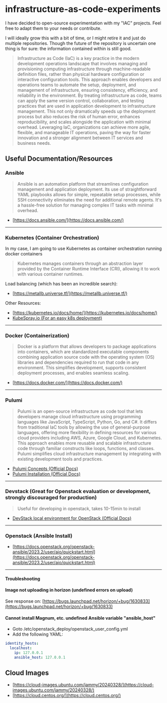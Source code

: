 # infrastructure-as-code-experiments

I have decided to open-source experimentation with my "IAC" projects. Feel free to adapt them to your needs or contribute.

I will ideally grow this with a bit of time, or I might retire it and just do multiple repositories. Though the future of the repository is uncertain one thing is for sure: the information contained within is still good.

> Infrastructure as Code (IaC) is a key practice in the modern development operations landscape that involves managing and provisioning computing infrastructure through machine-readable definition files, rather than physical hardware configuration or interactive configuration tools. This approach enables developers and operations teams to automate the setup, deployment, and management of infrastructure, ensuring consistency, efficiency, and reliability in the environment. By treating infrastructure as code, teams can apply the same version control, collaboration, and testing practices that are used in application development to infrastructure management. This not only dramatically speeds up the deployment process but also reduces the risk of human error, enhances reproducibility, and scales alongside the application with minimal overhead. Leveraging IaC, organizations can achieve more agile, flexible, and manageable IT operations, paving the way for faster innovation and a stronger alignment between IT services and business needs.

## Useful Documentation/Resources 

### Ansible

> Ansible is an automation platform that streamlines configuration management and application deployment. Its use of straightforward YAML playbooks allows for simple, repeatable setup processes, while SSH connectivity eliminates the need for additional remote agents. It's a hassle-free solution for managing complex IT tasks with minimal overhead.

- [https://docs.ansible.com/](https://docs.ansible.com/)

---

### Kubernetes (Container Orchestration)

In my case, I am going to use Kubernetes as container orchestration running docker containers

> Kubernetes manages containers through an abstraction layer provided by the Container Runtime Interface (CRI), allowing it to work with various container runtimes.

Load balancing (which has been an incredible search):
- [https://metallb.universe.tf/](https://metallb.universe.tf/)

Other Resources:

- [https://kubernetes.io/docs/home/](https://kubernetes.io/docs/home/)
- [KubeSpray.io (For an easy k8s deployment)](https://kubespray.io/#/)

---

### Docker (Containerization)

> Docker is a platform that allows developers to package applications into containers, which are standardized executable components combining application source code with the operating system (OS) libraries and dependencies required to run that code in any environment. This simplifies development, supports consistent deployment processes, and enables seamless scaling.

- [https://docs.docker.com/](https://docs.docker.com/)

---

### Pulumi

> Pulumi is an open-source infrastructure as code tool that lets developers manage cloud infrastructure using programming languages like JavaScript, TypeScript, Python, Go, and C#. It differs from traditional IaC tools by allowing the use of general-purpose languages, offering more flexibility in defining resources for various cloud providers including AWS, Azure, Google Cloud, and Kubernetes. This approach enables more reusable and scalable infrastructure code through familiar constructs like loops, functions, and classes. Pulumi simplifies cloud infrastructure management by integrating with existing development tools and practices.

- [Pulumi Concepts (Official Docs)](https://www.pulumi.com/docs/concepts/)
- [Pulumi Installation (Official Docs)](https://www.pulumi.com/registry/packages/openstack/installation-configuration/)

---

### Devstack (Great for Openstack evaluation or development, strongly discouraged for production)
> Useful for developing in openstack, takes 10-15min to install

- [DevStack local environment for OpenStack (Official Docs)](https://docs.openstack.org/devstack/latest/)

---

### Openstack (Ansible Install)

- [https://docs.openstack.org/openstack-ansible/2023.2/user/aio/quickstart.html](https://docs.openstack.org/openstack-ansible/2023.2/user/aio/quickstart.html)

---

#### Troubleshooting

#### Image not uploading in horizon (undefined errors on upload)
See response on: [https://bugs.launchpad.net/horizon/+bug/1630833](https://bugs.launchpad.net/horizon/+bug/1630833)

#### Cannot install Magnum, etc. undefined Ansible variable "ansible_host"
- Goto /etc/openstack_deploy/openstack_user_config.yml
- Add the following YAML:
```YAML
identity_hosts:
  localhost:
    ip: 127.0.0.1
    ansible_host: 127.0.0.1
```

## Cloud Images

- [https://cloud-images.ubuntu.com/jammy/20240328/](https://cloud-images.ubuntu.com/jammy/20240328/)
- [https://cloud.centos.org/](https://cloud.centos.org/)
